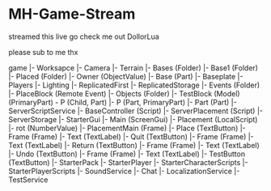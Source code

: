 # MH-Game-Stream
streamed this live go check me out DollorLua

please sub to me thx

game
|- Worksapce
   |- Camera
   |- Terrain
   |- Bases (Folder)
      |- Base1 (Folder)
         |- Placed (Folder)
         |- Owner (ObjectValue)
         |- Base (Part)
   |- Baseplate
|- Players
|- Lighting
|- ReplicatedFirst
|- ReplicatedStorage
   |- Events (Folder)
      |- PlaceBlock (Remote Event)
   |- Objects (Folder)
      |- TestBlock (Model)
      (PrimaryPart) - P (Child, Part)
         |- P (Part, PrimaryPart)
         |- Part (Part)
|- ServerScriptService
   |- BaseController (Script)
   |- ServerPlacement (Script)
|- ServerStorage
|- StarterGui
   |- Main (ScreenGui)
      |- Placement (LocalScript)
         |- rot (NumberValue)
      |- PlacementMain (Frame)
         |- Place (TextButton)
            |- Frame (Frame)
            |- Text (TextLabel)
         |- Quit (TextButton)
            |- Frame (Frame)
            |- Text (TextLabel)
         |- Return (TextButton)
            |- Frame (Frame)
            |- Text (TextLabel)
         |- Undo (TextButton)
            |- Frame (Frame)
            |- Text (TextLabel)
       |- TestButton (TextButton)
|- StarterPack
|- StarterPlayer
   |- StarterCharacterScripts
   |- StarterPlayerScripts
|- SoundService
|- Chat
|- LocalizationService
|- TestService
